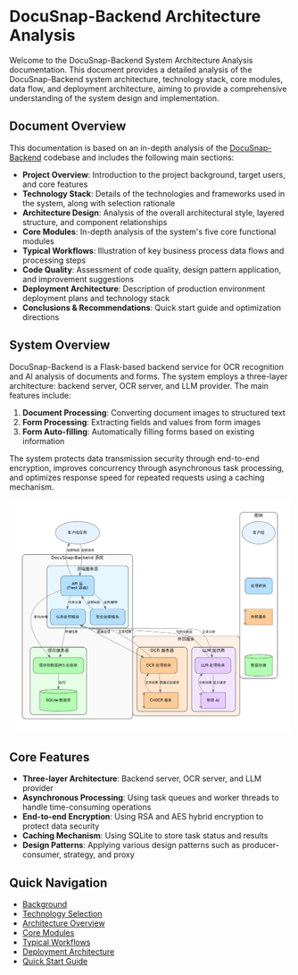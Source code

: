 # DocuSnap-Backend Architecture Analysis

Welcome to the DocuSnap-Backend System Architecture Analysis documentation. This document provides a detailed analysis of the DocuSnap-Backend system architecture, technology stack, core modules, data flow, and deployment architecture, aiming to provide a comprehensive understanding of the system design and implementation.

## Document Overview

This documentation is based on an in-depth analysis of the [DocuSnap-Backend](https://github.com/JI-DeepSleep/DocuSnap-Backend) codebase and includes the following main sections:

- **Project Overview**: Introduction to the project background, target users, and core features
- **Technology Stack**: Details of the technologies and frameworks used in the system, along with selection rationale
- **Architecture Design**: Analysis of the overall architectural style, layered structure, and component relationships
- **Core Modules**: In-depth analysis of the system's five core functional modules
- **Typical Workflows**: Illustration of key business process data flows and processing steps
- **Code Quality**: Assessment of code quality, design pattern application, and improvement suggestions
- **Deployment Architecture**: Description of production environment deployment plans and technology stack
- **Conclusions & Recommendations**: Quick start guide and optimization directions

## System Overview

DocuSnap-Backend is a Flask-based backend service for OCR recognition and AI analysis of documents and forms. The system employs a three-layer architecture: backend server, OCR server, and LLM provider. The main features include:

1. **Document Processing**: Converting document images to structured text
2. **Form Processing**: Extracting fields and values from form images
3. **Form Auto-filling**: Automatically filling forms based on existing information

The system protects data transmission security through end-to-end encryption, improves concurrency through asynchronous task processing, and optimizes response speed for repeated requests using a caching mechanism.

![Overall Architecture Diagram](image/overall_architecture.png)

## Core Features

- **Three-layer Architecture**: Backend server, OCR server, and LLM provider
- **Asynchronous Processing**: Using task queues and worker threads to handle time-consuming operations
- **End-to-end Encryption**: Using RSA and AES hybrid encryption to protect data security
- **Caching Mechanism**: Using SQLite to store task status and results
- **Design Patterns**: Applying various design patterns such as producer-consumer, strategy, and proxy

## Quick Navigation

- [Background](overview/background.md)
- [Technology Selection](tech-stack/technology-selection.md)
- [Architecture Overview](architecture/overview.md)
- [Core Modules](core-modules/overview.md)
- [Typical Workflows](workflows/overview.md)
- [Deployment Architecture](deployment/overview.md)
- [Quick Start Guide](conclusions/quick-start.md)
